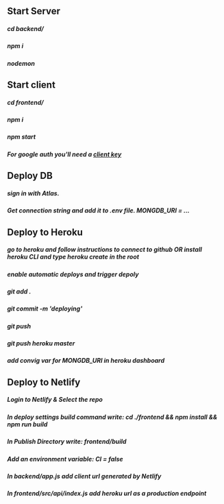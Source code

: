 
## Start Server
##### cd backend/ 
##### npm i 
##### nodemon 


## Start client
##### cd frontend/ 
##### npm i 
##### npm start

##### *For google auth you'll need a [client key](https://www.google.com/search?q=how+to+get+google+oauth+client+id&source=lmns&bih=798&biw=1199&rlz=1C5CHFA_enUS889US889&hl=en&sa=X&ved=2ahUKEwjc7LLz8qvrAhXZZt8KHSg6AfIQ_AUoAHoECAEQAA)*


## Deploy DB
##### sign in with Atlas. 
##### Get connection string and add it to .env file. MONGDB_URI = ...

## Deploy to Heroku
##### go to heroku and follow instructions to connect to github OR install heroku CLI and type heroku create in the root 
##### enable automatic deploys and trigger depoly 
##### git add . 
##### git commit -m 'deploying' 
##### git push
##### git push heroku master
##### add convig var for MONGDB_URI in heroku dashboard


## Deploy to Netlify
##### Login to Netlify & Select the repo
##### In deploy settings build command write: cd ./frontend && npm install && npm run build
##### In Publish Directory write: frontend/build
##### Add an environment variable: CI = false 
##### In backend/app.js add client url generated by Netlify
##### In frontend/src/api/index.js add heroku url as a production endpoint 

